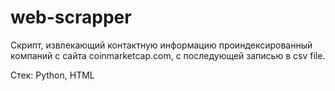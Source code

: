 # web-scrapper

Скрипт, извлекающий контактную информацию проиндексированный компаний с сайта coinmarketcap.com,
с последующей записью в csv file.

Стек: Python, HTML
